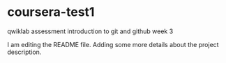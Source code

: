 # coursera-test1
qwiklab assessment introduction to git and github week 3

I am editing the README file. Adding some more details about the project description.

